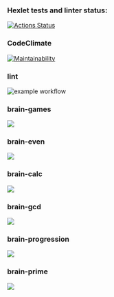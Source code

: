 ### Hexlet tests and linter status:
[![Actions Status](https://github.com/suep1984/python-project-lvl1/workflows/hexlet-check/badge.svg)](https://github.com/suep1984/python-project-lvl1/actions)

### CodeClimate
[![Maintainability](https://api.codeclimate.com/v1/badges/f0dde6f8f4a6e28cbfa8/maintainability)](https://codeclimate.com/github/suep1984/python-project-lvl1/maintainability)

### lint
![example workflow](https://github.com/suep1984/python-project-lvl1/workflows/lint/badge.svg)

### brain-games
<a href="https://asciinema.org/a/7HpbdfvL9OOTPiOUVk9ZSktEH" target="_blank"><img src="https://asciinema.org/a/7HpbdfvL9OOTPiOUVk9ZSktEH.svg" /></a>

### brain-even
<a href="https://asciinema.org/a/ucYAUsUlnwBQsQlUupZdYNrYq" target="_blank"><img src="https://asciinema.org/a/ucYAUsUlnwBQsQlUupZdYNrYq.svg" /></a>

### brain-calc
<a href="https://asciinema.org/a/6ZpGmDpzIV7m909BQNPt5do9x" target="_blank"><img src="https://asciinema.org/a/6ZpGmDpzIV7m909BQNPt5do9x.svg" /></a>

### brain-gcd
<a href="https://asciinema.org/a/lh1Bj0Jtncv5KzBI3wnKFXojH" target="_blank"><img src="https://asciinema.org/a/lh1Bj0Jtncv5KzBI3wnKFXojH.svg" /></a>

### brain-progression
<a href="https://asciinema.org/a/0GgPkUimTbPqL5jbLfvjiAT06" target="_blank"><img src="https://asciinema.org/a/0GgPkUimTbPqL5jbLfvjiAT06.svg" /></a>

### brain-prime
<a href="https://asciinema.org/a/tgAVbCiyCpdWibqJGwy3XYbFI" target="_blank"><img src="https://asciinema.org/a/tgAVbCiyCpdWibqJGwy3XYbFI.svg" /></a>

